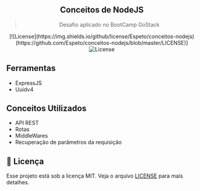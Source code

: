 <h2 align="center"> Conceitos de NodeJS </h2>
<blockquote align="center">Desafio aplicado no BootCamp GoStack</blockquote>

<p align="center">
  [![License](https://img.shields.io/github/license/Espeto/conceitos-nodejs)(https://github.com/Espeto/conceitos-nodejs/blob/master/LICENSE)]
  <img alt="License" src="https://img.shields.io/badge/license-MIT-%2304D361">
</p>

## Ferramentas
- ExpressJS
- Uuidv4

## Conceitos Utilizados
- API REST
- Rotas
- MiddleWares
- Recuperação de parâmetros da requisição

## :memo: Licença

Esse projeto está sob a licença MIT. Veja o arquivo [LICENSE](LICENSE) para mais detalhes.